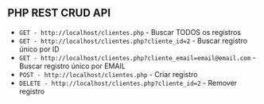 ## PHP REST CRUD API

* `GET - http://localhost/clientes.php` - Buscar TODOS os registros
* `GET - http://localhost/clientes.php?cliente_id=2` - Buscar registro único por ID
* `GET - http://localhost/clientes.php?cliente_email=email@email.com` - Buscar registro único por EMAIL
* `POST - http://localhost/clientes.php` - Criar registro
* `DELETE - http://localhost/clientes.php?cliente_id=2` - Remover registro